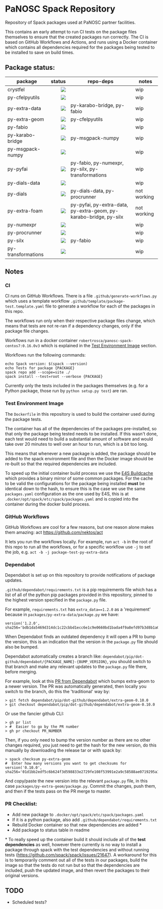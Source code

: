 # PaNOSC Spack Repository

Repository of Spack packages used at PaNOSC partner facilities.

This contains an early attempt to run CI tests on the package files themselves
to ensure that the created packages run correctly. The CI is based on GitHub
Workflows and Actions, and runs using a Docker container which contains all
dependencies required for the packages being tested to be installed to save on
build times.

## Package status:

| package          |                                                                                                                                                                     status | repo-deps               | notes |
|------------------|---------------------------------------------------------------------------------------------------------------------------------------------------------------------------:|-------------------------|-------|
| crystfel         | [![](https://github.com/panosc-eu/spack-repo/workflows/crystfel/badge.svg)](https://github.com/panosc-eu/spack-repo/actions?query=workflow%3Acrystfel)                 |                             | wip   |
| py-cfelpyutils   | [![](https://github.com/panosc-eu/spack-repo/workflows/py-cfelpyutils/badge.svg)](https://github.com/panosc-eu/spack-repo/actions?query=workflow%3Apy-cfelpyutils)     |                             | wip   |
| py-extra-data    | [![](https://github.com/panosc-eu/spack-repo/workflows/py-extra-data/badge.svg)](https://github.com/panosc-eu/spack-repo/actions?query=workflow%3Apy-extra-data)       | py-karabo-bridge, py-fabio  | wip   |
| py-extra-geom    | [![](https://github.com/panosc-eu/spack-repo/workflows/py-extra-geom/badge.svg)](https://github.com/panosc-eu/spack-repo/actions?query=workflow%3Apy-extra-geom)       | py-cfelpyutils              | wip   |
| py-fabio         | [![](https://github.com/panosc-eu/spack-repo/workflows/py-fabio/badge.svg)](https://github.com/panosc-eu/spack-repo/actions?query=workflow%3Apy-fabio)                 |                             | wip   |
| py-karabo-bridge | [![](https://github.com/panosc-eu/spack-repo/workflows/py-karabo-bridge/badge.svg)](https://github.com/panosc-eu/spack-repo/actions?query=workflow%3Apy-karabo-bridge) | py-msgpack-numpy            | wip   |
| py-msgpack-numpy | [![](https://github.com/panosc-eu/spack-repo/workflows/py-msgpack-numpy/badge.svg)](https://github.com/panosc-eu/spack-repo/actions?query=workflow%3Apy-msgpack-numpy) |                             | wip   |
| py-pyfai         | [![](https://github.com/panosc-eu/spack-repo/workflows/py-pyfai/badge.svg)](https://github.com/panosc-eu/spack-repo/actions?query=workflow%3Apy-pyfai)                 | py-fabio, py-numexpr, py-silx, py-transformations     | wip   |
| py-dials-data         | [![](https://github.com/panosc-eu/spack-repo/workflows/py-dials-data/badge.svg)](https://github.com/panosc-eu/spack-repo/actions?query=workflow%3Apy-dials-data)                 |     | wip   |
| py-dials         | [![](https://github.com/panosc-eu/spack-repo/workflows/py-dials/badge.svg)](https://github.com/panosc-eu/spack-repo/actions?query=workflow%3Apy-dials)                 | py-dials-data, py-procrunner    | not working   |
| py-extra-foam         | [![](https://github.com/panosc-eu/spack-repo/workflows/py-extra-foam/badge.svg)](https://github.com/panosc-eu/spack-repo/actions?query=workflow%3Apy-extra-foam)                 | py-pyfai, py-extra-data, py-extra-geom, py-karabo-bridge, py-silx     | not working   |
| py-numexpr        | [![](https://github.com/panosc-eu/spack-repo/workflows/py-numexpr/badge.svg)](https://github.com/panosc-eu/spack-repo/actions?query=workflow%3Apy-numexpr)                 |    | wip   |
| py-procrunner         | [![](https://github.com/panosc-eu/spack-repo/workflows/py-procrunner/badge.svg)](https://github.com/panosc-eu/spack-repo/actions?query=workflow%3Apy-procrunner)                 |  | wip   |
| py-silx         | [![](https://github.com/panosc-eu/spack-repo/workflows/py-silx/badge.svg)](https://github.com/panosc-eu/spack-repo/actions?query=workflow%3Apy-silx)                 | py-fabio     | wip   |
| py-transformations         | [![](https://github.com/panosc-eu/spack-repo/workflows/py-transformations/badge.svg)](https://github.com/panosc-eu/spack-repo/actions?query=workflow%3Apy-transformations)                 |     | wip   |

## Notes

### CI

CI runs on GitHub Workflows. There is a file `.github/generate-workflows.py`
which uses a template workflow `.github/template/package-test.template.yaml`
file to generate a workflow for each of the packages in this repo.

The workflows run only when their respective package files change, which means
that tests are not re-ran if a dependency changes, only if the package file
changes.

Workflows run in a docker container `robertrosca/panosc-spack-centos7:0.16.0v3`
which is explained in the [Test Environment Image](#test-environment-image)
section.

Workflows run the following commands:

```
echo Spack version: $(spack --version)
echo Tests for package {PACKAGE}
spack repo add --scope=site ./
spack install --test=root --verbose {PACKAGE}
```

Currently only the tests included in the packages themselves (e.g. for a
Python package, those run by `python setup.py test`) are ran.

### Test Environment Image

The `Dockerfile` in this repository is used to build the container used during
the package tests.

The container has all of the dependencies of the packages pre-installed, so that
only the package being tested needs to be installed. If this wasn't done, each
test would need to build a substantial amount of software and would take over 20
minutes to well over an hour to run, which is a bit too long.

This means that whenever a new package is added, the package should be added to
the spack environment file and then the Docker image should be re-built so that
the required dependencies are included.

To speed up the initial container build process we use the [E4S
Buildcache](https://e4s-project.github.io/download.html) which provides a binary
mirror of some common packages. For the cache to be valid the configurations for
the package being installed **must** be identical down to the hash, to ensure
this is the case we use the same `packages.yaml` configuration as the one used
by E4S, this is at `.docker/opt/spack/etc/spack/packages.yaml` and is copied
into the container during the docker build process.

### GitHub Workflows

GitHub Workflows are cool for a few reasons, but one reason alone makes them
amazing: act https://github.com/nektos/act

It lets you run the workflows locally. For example, run `act -b` in the root of
this repo to run all the workflows, or for a specific workflow use `-j` to set
the job, e.g. `act -b -j package-test-py-extra-data`

### Dependabot

Dependabot is set up on this repository to provide notifications of package
updates.

`.github/dependabot/requirements.txt` is a pip requirements file which has a
list of all of the python pip packages provided in this repository, pinned to
the highest version specified in the `package.py` file.

For example, `requirements.txt` has `extra_data==1.2.0` as a 'requirement'
because in `packages/py-extra-data/package.py` we have:

```
version('1.2.0', sha256='bdb1da5469d314dc1c22cbbd1ecc6e1c9e0660bd1bada4f9a8efd97b3d8b1a0e')
```

When Dependabot finds an outdated dependency it will open a PR to bump the
version, this is an indication that the version in the `package.py` file should
also be bumped.

Dependabot automatically creates a branch like:
`dependabot/pip/dot-github/dependabot/{PACKAGE_NAME}-{BUMP_VERSION}`, you should
switch to that branch and make any relevant updates to the `package.py` file
there, before merging.

For example, look at this [PR from Dependabot](https://github.com/panosc-eu/spack-repo/pull/2)
which bumps extra-geom to a newer version. The PR was automatically generated,
then locally you switch to the branch, do this the 'traditional' way by:

```
> git fetch dependabot/pip/dot-github/dependabot/extra-geom-0.10.0
> git checkout dependabot/pip/dot-github/dependabot/extra-geom-0.10.0
```

Or use the fancier github CLI:

```
> gh pr list
> #  Easier to go by the PR number
> gh pr checkout PR_NUMBER
```

Then, if you only need to bump the version number as there are no other changes
required, you just need to get the hash for the new version, do this manually
by downloading the release tar or with spack by:

```
> spack checksum py-extra-geom
#  Enter how many versions you want to get checksums for
version('0.10.0', sha256='01d1bb2edf5c6b624f3d598833e2729fe108f53991e2a9c58588ae0719295a10'
```

And copy/paste the new version into the relevant `package.py` file, in this case
`packages/py-extra-geom/package.py`. Commit the changes, push them, and then if
the tests pass on the PR merge to master.

### PR Checklist:

- Add new package to `.docker/opt/spack/etc/spack/packages.yaml`
- If it is a python package, also add `.github/dependabot/requirements.txt`
- Rebuild Docker container so that new dependencies are added *
- Add package to status table in readme

\* To really speed up the container build it should include all of the **test
  dependencies** as well, however there currently is no way to install a package
  through spack with the test dependencies and without running tests
  (https://github.com/spack/spack/issues/21647). A workaround for this is to
  temporarily comment out all of the tests in our packages, build the image so
  that the tests do not run but so that the dependencies are included, push the
  updated image, and then revert the packages to their original versions.

## TODO

- Scheduled tests?
